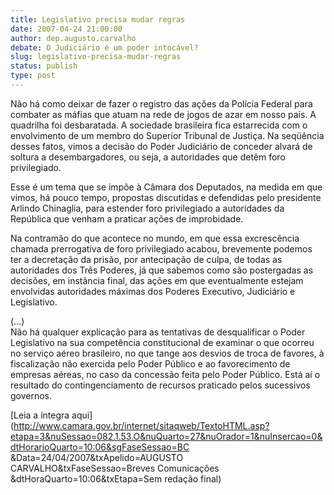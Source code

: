 ```yaml
---
title: Legislativo precisa mudar regras
date: 2007-04-24 21:00:00
author: dep.augusto.carvalho
debate: O Judiciário é um poder intocável?
slug: legislativo-precisa-mudar-regras
status: publish 
type: post
---
```


  
Não há como deixar de fazer o registro das ações da Polícia Federal para combater as máfias que atuam na rede de jogos de azar em nosso país. A quadrilha foi desbaratada. A sociedade brasileira fica estarrecida com o envolvimento de um membro do Superior Tribunal de Justiça. Na seqüência desses fatos, vimos a decisão do Poder Judiciário de conceder alvará de soltura a desembargadores, ou seja, a autoridades que detêm foro privilegiado.  
  
Esse é um tema que se impõe à Câmara dos Deputados, na medida em que vimos, há pouco tempo, propostas discutidas e defendidas pelo presidente Arlindo Chinaglia, para estender foro privilegiado a autoridades da República que venham a praticar ações de improbidade.   
  
Na contramão do que acontece no mundo, em que essa excrescência chamada prerrogativa de foro privilegiado acabou, brevemente podemos ter a decretação da prisão, por antecipação de culpa, de todas as autoridades dos Três Poderes, já que sabemos como são postergadas as decisões, em instância final, das ações em que eventualmente estejam envolvidas autoridades máximas dos Poderes Executivo, Judiciário e Legislativo.  
  
(...)  
Não há qualquer explicação para as tentativas de desqualificar o Poder Legislativo na sua competência constitucional de examinar o que ocorreu no serviço aéreo brasileiro, no que tange aos desvios de troca de favores, à fiscalização não exercida pelo Poder Público e ao favorecimento de empresas aéreas, no caso da concessão feita pelo Poder Público. Está aí o resultado do contingenciamento de recursos praticado pelos sucessivos governos.  
  
[Leia a íntegra aqui](http://www.camara.gov.br/internet/sitaqweb/TextoHTML.asp?etapa=3&nuSessao=082.1.53.O&nuQuarto=27&nuOrador=1&nuInsercao=0&dtHorarioQuarto=10:06&sgFaseSessao=BC        &Data=24/04/2007&txApelido=AUGUSTO CARVALHO&txFaseSessao=Breves Comunicações           &dtHoraQuarto=10:06&txEtapa=Sem redação final)
